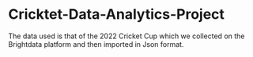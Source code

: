 # Cricktet-Data-Analytics-Project
The data used is that of the 2022 Cricket Cup which we collected on the Brightdata platform and then imported in Json format.
